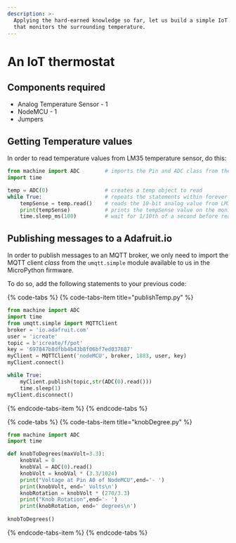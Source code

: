 ```yaml
---
description: >-
  Applying the hard-earned knowledge so far, let us build a simple IoT gadget
  that monitors the surrounding temperature.
---
```


# An IoT thermostat

## Components required

* Analog Temperature Sensor - 1
* NodeMCU - 1
* Jumpers 

## Getting Temperature values

In order to read temperature values from LM35 temperature sensor, do this:

```python
from machine import ADC        # imports the Pin and ADC class from the machine module
import time

temp = ADC(0)                  # creates a temp object to read
while True:                    # repeats the statements within forever
    tempSense = temp.read()    # reads the 10-bit analog value from LM35
    print(tempSense)           # prints the tempSense value on the monitor
    time.sleep_ms(100)         # wait for 1/10th of a second before reading the next value
```

## Publishing messages to a Adafruit.io

In order to publish messages to an MQTT broker, we only need to import the MQTT client _class_ from the `umqtt.simple` module available to us in the MicroPython firmware. 

To do so, add the following statements to your previous code:

{% code-tabs %}
{% code-tabs-item title="publishTemp.py" %}
```python
from machine import ADC
import time
from umqtt.simple import MQTTClient
broker = 'io.adafruit.com'
user = 'icreate'
topic = b'icreate/f/pot'
key = '697847b8dfbb4b43b8f06bf7ed037887'
myClient = MQTTClient('nodeMCU', broker, 1883, user, key)
myClient.connect()
while True:
    myClient.publish(topic,str(ADC(0).read()))
    time.sleep(1)
myClient.disconnect()
```
{% endcode-tabs-item %}
{% endcode-tabs %}

{% code-tabs %}
{% code-tabs-item title="knobDegree.py" %}
```python
from machine import ADC
import time

def knobToDegrees(maxVolt=3.3):
    knobVal = 0
    knobVal = ADC(0).read()
    knobVolt = knobVal * (3.3/1024)
    print("Voltage at Pin A0 of NodeMCU",end='- ')
    print(knobVolt, end=' Volts\n') 
    knobRotation = knobVolt * (270/3.3)
    print("Knob Rotation",end='- ')
    print(knobRotation, end=' degrees\n')
    
knobToDegrees()    
```
{% endcode-tabs-item %}
{% endcode-tabs %}



